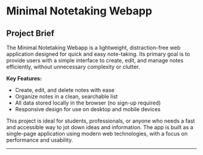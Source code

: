 # Minimal Notetaking Webapp

## Project Brief

The Minimal Notetaking Webapp is a lightweight, distraction-free web application designed for quick and easy note-taking. Its primary goal is to provide users with a simple interface to create, edit, and manage notes efficiently, without unnecessary complexity or clutter.

**Key Features:**
- Create, edit, and delete notes with ease
- Organize notes in a clean, searchable list
- All data stored locally in the browser (no sign-up required)
- Responsive design for use on desktop and mobile devices

This project is ideal for students, professionals, or anyone who needs a fast and accessible way to jot down ideas and information. The app is built as a single-page application using modern web technologies, with a focus on performance and usability.

---